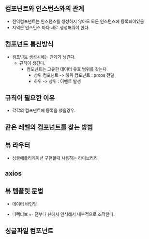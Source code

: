 ## 컴포넌트와 인스턴스와의 관계

- 전역컴포넌트는 인스턴스를 생성하지 않아도 모든 인스턴스에 등록되어있음
- 지역은 인스턴스 마다 새로 생성해줘야 한다.


## 컴포넌트 통신방식

- 컴포넌트 생성시에는 관계가 생긴다.
    - 규칙이 생긴다.
        - 컴포넌트는 고유한 데이터 유효 범위를 갖는다.
            - 상위 컴포넌트 -> 하위 컴포넌트 : props 전달
            - 하위 -> 상위 : 이벤트 발생

## 규칙이 필요한 이유

- 각각의 컴포넌트에 등록을 했을경우.


## 같은 레벨의 컴포넌트를 찾는 방법



## 뷰 라우터
- 싱글애플리케이션 구현할때 사용하는 라이브러리


## axios

## 뷰 템플릿 문법

- 데이터 바인딩

- 디렉티브 `v-` 전부다 뷰에서 인식해서 내부적으로 조작한다.



## 싱글파일 컴포넌트
